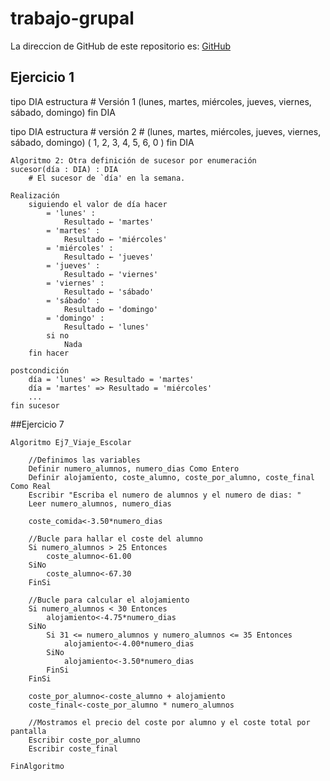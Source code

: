 # trabajo-grupal

La direccion de GitHub de este repositorio es: [GitHub](https://github.com/joseluis031/trabajo-grupal.git)

## Ejercicio 1

tipo DIA estructura
    # Versión 1
    (lunes, martes, miércoles, jueves, viernes, sábado, domingo)
fin DIA

tipo DIA estructura
    # versión 2
    # (lunes, martes, miércoles, jueves, viernes, sábado, domingo)
      (  1,     2,      3,       4,      5,        6,      0    )
fin DIA

```
Algoritmo 2: Otra definición de sucesor por enumeración
sucesor(día : DIA) : DIA
    # El sucesor de `día' en la semana.

Realización
    siguiendo el valor de día hacer
        = 'lunes' :
            Resultado ← 'martes'
        = 'martes' :
            Resultado ← 'miércoles'
        = 'miércoles' :
            Resultado ← 'jueves'
        = 'jueves' :
            Resultado ← 'viernes'
        = 'viernes' :
            Resultado ← 'sábado'
        = 'sábado' :
            Resultado ← 'domingo'
        = 'domingo' :
            Resultado ← 'lunes'
        si no
            Nada
    fin hacer
    
postcondición
    día = 'lunes' => Resultado = 'martes'
    día = 'martes' => Resultado = 'miércoles'
    ...
fin sucesor
```
##Ejercicio 7
```
Algoritmo Ej7_Viaje_Escolar
	
	//Definimos las variables
	Definir numero_alumnos, numero_dias Como Entero
	Definir alojamiento, coste_alumno, coste_por_alumno, coste_final Como Real
	Escribir "Escriba el numero de alumnos y el numero de dias: "
	Leer numero_alumnos, numero_dias
	
	coste_comida<-3.50*numero_dias
	
	//Bucle para hallar el coste del alumno
	Si numero_alumnos > 25 Entonces
		coste_alumno<-61.00
	SiNo
		coste_alumno<-67.30
	FinSi
	
	//Bucle para calcular el alojamiento
	Si numero_alumnos < 30 Entonces
		alojamiento<-4.75*numero_dias
	SiNo
		Si 31 <= numero_alumnos y numero_alumnos <= 35 Entonces
			alojamiento<-4.00*numero_dias
		SiNo
			alojamiento<-3.50*numero_dias
		FinSi
	FinSi
	
	coste_por_alumno<-coste_alumno + alojamiento
	coste_final<-coste_por_alumno * numero_alumnos
	
	//Mostramos el precio del coste por alumno y el coste total por pantalla
	Escribir coste_por_alumno
	Escribir coste_final
	
FinAlgoritmo
```

